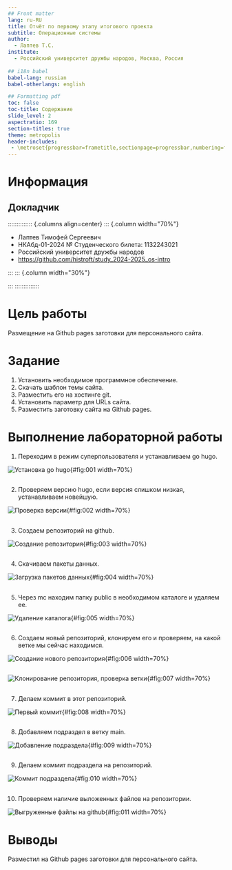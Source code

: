 ```yaml
---
## Front matter
lang: ru-RU
title: Отчёт по первому этапу итогового проекта
subtitle: Операционные системы
author:
  - Лаптев Т.С.
institute:
  - Российский университет дружбы народов, Москва, Россия
  
## i18n babel
babel-lang: russian
babel-otherlangs: english

## Formatting pdf
toc: false
toc-title: Содержание
slide_level: 2
aspectratio: 169
section-titles: true
theme: metropolis
header-includes:
 - \metroset{progressbar=frametitle,sectionpage=progressbar,numbering=fraction}
---
```


# Информация

## Докладчик

:::::::::::::: {.columns align=center}
::: {.column width="70%"}

 * Лаптев Тимофей Сергеевич
  * НКАбд-01-2024 № Студенческого билета: 1132243021
  * Российский университет дружбы народов
  * <https://github.com/histroft/study_2024-2025_os-intro>

:::
::: {.column width="30%"}

:::
::::::::::::::

# Цель работы

Размещение на Github pages заготовки для персонального сайта.

# Задание

1. Установить необходимое программное обеспечение.
2. Скачать шаблон темы сайта.
3. Разместить его на хостинге git.
4. Установить параметр для URLs сайта.
5. Разместить заготовку сайта на Github pages.

# Выполнение лабораторной работы

1. Переходим в режим суперпользователя и устанавливаем go hugo. 

![Установка go hugo](image/1.png){#fig:001 width=70%}

##

2. Проверяем версию hugo, если версия слишком низкая, устанавливаем новейшую.

![Проверка версии](image/2.png){#fig:002 width=70%}

##

3. Создаем репозиторий на github. 

![Создание репозитория](image/3.png){#fig:003 width=70%}

##

4. Скачиваем пакеты данных.

![Загрузка пакетов данных](image/4.png){#fig:004 width=70%}

##

5. Через mc находим папку public в необходимом каталоге и удаляем ее.

![Удаление каталога](image/5.png){#fig:005 width=70%}

##

6. Создаем новый репозиторий, клонируем его и проверяем, на какой ветке мы сейчас находимся. 

![Создание нового репозитория](image/6.png){#fig:006 width=70%}

##

![Клонирование репозитория, проверка ветки](image/7.png){#fig:007 width=70%}

##

7. Делаем коммит в этот репозиторий.

![Первый коммит](image/8.png){#fig:008 width=70%}

##

8. Добавляем подраздел в ветку main.

![Добавление подраздела](image/9.png){#fig:009 width=70%}

##

9. Делаем коммит подраздела на репозиторий.

![Коммит подраздела](image/10.png){#fig:010 width=70%}

##

10. Проверяем наличие выложенных файлов на репозитории.

![Выгруженные файлы на github](image/11.png){#fig:011 width=70%}

# Выводы

Разместил на Github pages заготовки для персонального сайта.
